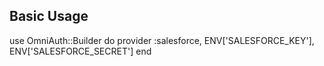 ## Basic Usage

  use OmniAuth::Builder do
    provider :salesforce, ENV['SALESFORCE_KEY'], ENV['SALESFORCE_SECRET']
  end